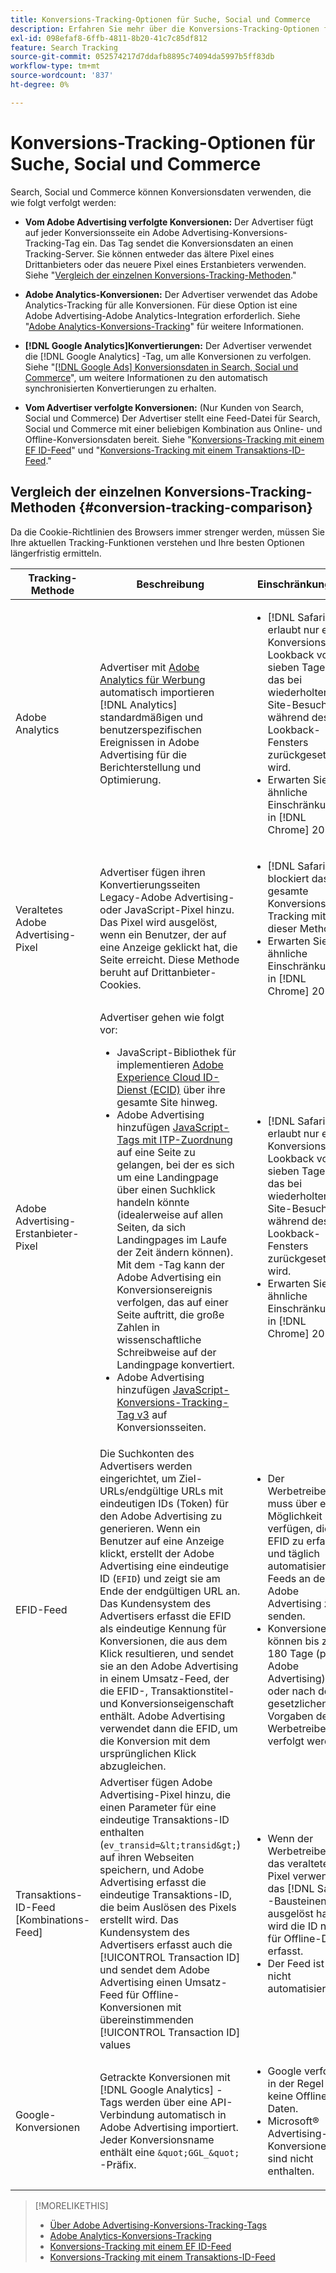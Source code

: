 ```yaml
---
title: Konversions-Tracking-Optionen für Suche, Social und Commerce
description: Erfahren Sie mehr über die Konversions-Tracking-Optionen für Search, Social und Commerce.
exl-id: 098efaf8-6ffb-4811-8b20-41c7c85df812
feature: Search Tracking
source-git-commit: 052574217d7ddafb8895c74094da5997b5ff83db
workflow-type: tm+mt
source-wordcount: '837'
ht-degree: 0%

---
```


# Konversions-Tracking-Optionen für Suche, Social und Commerce

Search, Social und Commerce können Konversionsdaten verwenden, die wie folgt verfolgt werden:

* **Vom Adobe Advertising verfolgte Konversionen:** Der Advertiser fügt auf jeder Konversionsseite ein Adobe Advertising-Konversions-Tracking-Tag ein. Das Tag sendet die Konversionsdaten an einen Tracking-Server. Sie können entweder das ältere Pixel eines Drittanbieters oder das neuere Pixel eines Erstanbieters verwenden. Siehe &quot;[Vergleich der einzelnen Konversions-Tracking-Methoden](#conversion-tracking-comparison).&quot;

* **Adobe Analytics-Konversionen:** Der Advertiser verwendet das Adobe Analytics-Tracking für alle Konversionen. Für diese Option ist eine Adobe Advertising-Adobe Analytics-Integration erforderlich. Siehe &quot;[Adobe Analytics-Konversions-Tracking](conversion-tracking-analytics.md)&quot; für weitere Informationen.

* **[!DNL Google Analytics]Konvertierungen:** Der Advertiser verwendet die [!DNL Google Analytics] -Tag, um alle Konversionen zu verfolgen. Siehe &quot;[[!DNL Google Ads] Konversionsdaten in Search, Social und Commerce](/help/search-social-commerce/campaign-management/introduction/google-conversion-data.md)&quot;, um weitere Informationen zu den automatisch synchronisierten Konvertierungen zu erhalten.

* **Vom Advertiser verfolgte Konversionen:** (Nur Kunden von Search, Social und Commerce) Der Advertiser stellt eine Feed-Datei für Search, Social und Commerce mit einer beliebigen Kombination aus Online- und Offline-Konversionsdaten bereit. Siehe &quot;[Konversions-Tracking mit einem EF ID-Feed](feed-efid.md)&quot; und &quot;[Konversions-Tracking mit einem Transaktions-ID-Feed](feed-transaction-id.md).&quot;

## Vergleich der einzelnen Konversions-Tracking-Methoden {#conversion-tracking-comparison}

Da die Cookie-Richtlinien des Browsers immer strenger werden, müssen Sie Ihre aktuellen Tracking-Funktionen verstehen und Ihre besten Optionen längerfristig ermitteln.

| Tracking-Methode | Beschreibung | Einschränkungen | Vorteile | Empfohlen? |
|----|----|----|----|----|
| Adobe Analytics | Advertiser mit [Adobe Analytics für Werbung](https://experienceleague.adobe.com/docs/advertising/integrations/analytics/overview.html) automatisch importieren [!DNL Analytics] standardmäßigen und benutzerspezifischen Ereignissen in Adobe Advertising für die Berichterstellung und Optimierung. | <ul><li>[!DNL Safari] erlaubt nur ein Konversions-Lookback von sieben Tagen, das bei wiederholten Site-Besuchen während des Lookback-Fensters zurückgesetzt wird.</li><li> Erwarten Sie ähnliche Einschränkungen in [!DNL Chrome] 2024.</li></ul> | <ul><li>Nahtlose Integration mit [!DNL Analytics]</li> <li>Siehe Paid Search-Daten in [!DNL Analytics] Analysis Workspace</li><li>Vorteile außerhalb der gebührenpflichtigen Suche</li></ul> | Ja |
| Veraltetes Adobe Advertising-Pixel | Advertiser fügen ihren Konvertierungsseiten Legacy-Adobe Advertising- oder JavaScript-Pixel hinzu. Das Pixel wird ausgelöst, wenn ein Benutzer, der auf eine Anzeige geklickt hat, die Seite erreicht. Diese Methode beruht auf Drittanbieter-Cookies. | <ul><li>[!DNL Safari] blockiert das gesamte Konversions-Tracking mit dieser Methode.</li><li>Erwarten Sie ähnliche Einschränkungen in [!DNL Chrome] 2024.</li></ul> | Das Pixel ist bereits implementiert. Sie müssen jedoch [das zusätzliche ITP-Zuordnungstag implementieren](itp-conversion-mapping-tag.md).<br><br>Empfehlung: Wechseln Sie zum Erstanbieter-Pixel. | Nein |
| Adobe Advertising-Erstanbieter-Pixel | Advertiser gehen wie folgt vor: <ul><li>JavaScript-Bibliothek für implementieren [Adobe Experience Cloud ID-Dienst (ECID)](https://experienceleague.adobe.com/docs/id-service/using/intro/overview.html) über ihre gesamte Site hinweg.</li><li>Adobe Advertising hinzufügen [JavaScript-Tags mit ITP-Zuordnung](itp-conversion-mapping-tag.md) auf eine Seite zu gelangen, bei der es sich um eine Landingpage über einen Suchklick handeln könnte (idealerweise auf allen Seiten, da sich Landingpages im Laufe der Zeit ändern können). Mit dem -Tag kann der Adobe Advertising ein Konversionsereignis verfolgen, das auf einer Seite auftritt, die große Zahlen in wissenschaftliche Schreibweise auf der Landingpage konvertiert.</li><li>Adobe Advertising hinzufügen [JavaScript-Konversions-Tracking-Tag v3](format-conversion-tag-jsv3.md) auf Konversionsseiten.</li></ul> | <ul><li>[!DNL Safari] erlaubt nur ein Konversions-Lookback von sieben Tagen, das bei wiederholten Site-Besuchen während des Lookback-Fensters zurückgesetzt wird.</li><li>Erwarten Sie ähnliche Einschränkungen in [!DNL Chrome] 2022.</li></ul> | [!DNL Safari] verfolgt Konversionen während des 7-Tage-Lookbacks. Da das Lookback bei wiederholten Site-Besuchen während des Lookback-Fensters zurückgesetzt wird, wirkt sich die Beschränkung nicht auf alle [!DNL Safari] Benutzer. | Nein |
| EFID-Feed | Die Suchkonten des Advertisers werden eingerichtet, um Ziel-URLs/endgültige URLs mit eindeutigen IDs (Token) für den Adobe Advertising zu generieren. Wenn ein Benutzer auf eine Anzeige klickt, erstellt der Adobe Advertising eine eindeutige ID (`EFID`) und zeigt sie am Ende der endgültigen URL an. Das Kundensystem des Advertisers erfasst die EFID als eindeutige Kennung für Konversionen, die aus dem Klick resultieren, und sendet sie an den Adobe Advertising in einem Umsatz-Feed, der die EFID-, Transaktionstitel- und Konversionseigenschaft enthält. Adobe Advertising verwendet dann die EFID, um die Konversion mit dem ursprünglichen Klick abzugleichen. | <ul><li>Der Werbetreibende muss über eine Möglichkeit verfügen, die EFID zu erfassen und täglich automatisierte Feeds an den Adobe Advertising zu senden.</li><li>Konversionen können bis zu 180 Tage (pro Adobe Advertising) oder nach den gesetzlichen Vorgaben des Werbetreibenden verfolgt werden.</li></ul> | <ul><li>Diese Methode verwendet Erstanbieter-Konversionsdaten, sodass sie nicht von Drittanbieter-Cookie-Beschränkungen betroffen ist.</li><li>Online- und Offline-Konversionen können in einem Feed gesendet werden.</li><li>Für die Site sind keine Code-Änderungen oder Tags erforderlich.</li></ul> | Ja |
| Transaktions-ID-Feed [Kombinations-Feed] | Advertiser fügen Adobe Advertising-Pixel hinzu, die einen Parameter für eine eindeutige Transaktions-ID enthalten (`ev_transid=&lt;transid&gt;`) auf ihren Webseiten speichern, und Adobe Advertising erfasst die eindeutige Transaktions-ID, die beim Auslösen des Pixels erstellt wird. Das Kundensystem des Advertisers erfasst auch die [!UICONTROL Transaction ID] und sendet dem Adobe Advertising einen Umsatz-Feed für Offline-Konversionen mit übereinstimmenden [!UICONTROL Transaction ID] values | <ul><li>Wenn der Werbetreibende das veraltete Pixel verwendet, das [!DNL Safari] -Bausteinen ausgelöst haben, wird die ID nicht für Offline-Daten erfasst.</li><li>Der Feed ist nicht automatisiert.</li></ul> | <ul><li>Wenn Sie das Erstanbieter-Pixel implementieren, wird die [!UICONTROL Transaction ID] erfasst in [!DNL Safari].</li><li>Ermöglicht die Verfolgung von Offline-/genehmigten Konversionsereignissen.</li></ul> | Nein |
| Google-Konversionen | Getrackte Konversionen mit [!DNL Google Analytics] -Tags werden über eine API-Verbindung automatisch in Adobe Advertising importiert. Jeder Konversionsname enthält eine `&quot;GGL_&quot;` -Präfix. | <ul><li>Google verfolgt in der Regel keine Offline-Daten.</li><li>Microsoft® Advertising-Konversionen sind nicht enthalten.</li></ul> | Google verwendet maschinelles Lernen, um &quot;[modellierte Konversionen](https://support.google.com/google-ads/answer/10081327).&quot; | Nein |

<table style="table-layout:auto">

<!--
| Microsoft Advertising Conversions | Conversions tracked with Microsoft Advertising universal event tags (UET) are automatically imported to Adobe Advertising via an API connection. Each conversion name has a &quot;???&quot; prefix. | Microsoft Advertising typically doesn't track offline data. Google conversions aren't included. | ?? | No |
-->

>[!MORELIKETHIS]
>
>* [Über Adobe Advertising-Konversions-Tracking-Tags](/help/search-social-commerce/tracking/conversion-tracking-advertising.md)
>* [Adobe Analytics-Konversions-Tracking](/help/search-social-commerce/tracking/conversion-tracking-analytics.md)
>* [Konversions-Tracking mit einem EF ID-Feed](/help/search-social-commerce/tracking/feed-efid.md)
>* [Konversions-Tracking mit einem Transaktions-ID-Feed](/help/search-social-commerce/tracking/feed-transaction-id.md)
